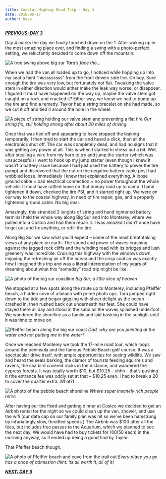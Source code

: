 ```yaml
---
title: Coastal Highway Road Trip - Day 4
date: 2018-05-17
author: Dave
---
```

**_[PREVIOUS: DAY 3](/coastal-highway-road-trip-day-3/)_**

Day 4 marks the day we finally touched down on the 1. After waking up in the most amazing place ever, and finding a swing with a photo-perfect setting, we reluctantly decided to come down off the mountain.

![A tree swing above big sur](/images/uploads/photos-bigsur2.jpg)
*Tara&#8217;s face tho&#8230;*

When we had the van all loaded up to go, I noticed while hopping up into my seat a faint &#8220;hisssssssss&#8221; from the front drivers side tire. Oh boy. Sure enough the tire was very low, but fortunately not flat. Tweaking the valve stem in either direction would either make the leak way worse, or disappear. I figured it must have happened on the way up, maybe the valve stem got caught on a rock and cracked it? Either way, we knew we had to pump up the tire and find a remedy. Taylor had a string bracelet on she had made, so we cut it off and tied it around the hole in the wheel.

![A piece of string holding our valve stem and preventing a flat tire](/images/uploads/photos-bigsur6.jpg)
*Our string fix, still holding strong after about 20 miles of driving*

Once that was tied off and appearing to have stopped the leaking temporarily, I then tried to start the car and heard a click, then all the electronics shut off. The car was completely dead, and had no signs that it was getting any power at all. This is when I started to stress out a bit. Well, after stealing a wire from my horn to try and jump the starter (which was unsuccessful) I went to hook up my jump starter (even though I knew it wasn&#8217;t a battery issue because I had just used the battery to power the tire pump) and discovered that the nut on the negative battery cable post had wobbled loose. Immediately I knew that explained everything. A loose ground cable = bad electrical connection = no power throughout the whole vehicle. It must have rattled loose on that bumpy road up to camp. I hand tightened it down, checked the tire PSI, and it started right up. We were on our way to the coastal highway, in need of tire repair, gas, and a properly tightened ground cable. No big deal.

Amazingly, this stranded 2 lenghts of string and hand tightened battery terminal held the whole way along Big Sur and into Monterey, where we pulled into a Costco and had them repair it. I was amazed I didn&#8217;t once have to get out and fix anything, or refill the tire.

Along Big Sur we saw what you&#8217;d expect &#8211; some of the most breathtaking views of any place on earth. The sound and power of waves crashing against the jagged rock cliffs and the winding road with its bridges and lush greenery was incredible. Cruising this highway with the windows down, enjoying the refreshing air off the ocean and the crisp cool air was exactly how I imagined this trip and was a literal interpretation of my years of dreaming about what this &#8220;someday&#8221; road trip might be like.

![A photo of the big sur coastline](/images/uploads/photos-bigsur4.jpg)
*Big Sur, a little slice of heaven*

We stopped at a few spots along the route up to Monterey, including Pfeiffer beach, a hidden cove of a beach with prime photo ops. Tara jumped right down to the tide and began giggling with sheer delight as the ocean crashed in, then rushed back out underneath her feet. She could have stayed there all day and stood in the sand as the waves splashed underfoot. We wandered the shoreline as a family and laid basking in the sunlight until it was time to move on.

![Pfeiffer beach along the big sur coast](/images/uploads/photos-pfeiffer.jpg)
*Dad, why are you pointing at the water and not putting me in the water?*

Once we reached Monterey we took the 17-mile road tour, which loops around the peninsula and the famous Pebble Beach golf course. It was a spectacular drive itself, with ample opportunities for seeing wildlife. We saw and heard the seals barking, the clamor of tourists feeding squirrels and ravens, the sea bird covered rocks in the distance, and wandered the cypress forests. It was totally worth $10, but $10.25 &#8211; ehhh &#8211; that&#8217;s pushing it (the entrance fee was oddly set at that &#8211; $10.25 even. I had to break a 20 to cover the quarter extra. What?)

![A photo of the pebble beach shoreline](/images/uploads/photos-pebblebeach.jpg)
*Where super insanely rich people retire*

After having our tire fixed and getting dinner at Costco we decided to get an Airbnb rental for the night so we could clean up the van, shower, and use the wifi (our data cap on our family plan was hit so we&#8217;ve been hamstrung by infuriatingly slow, throttled speeds.) The Airbnb was $100 after all the fees, but includes free passes to the Aquarium, which we planned to see the next day. We would have had to buy tickets for $100 ($50 each) in the morning anyway, so it ended up being a good find by Taylor.

That Pfeiffer beach though.

![A photo of Pfeiffer beach and cove from the trail out](/images/uploads/photos-pfeiffer2.jpg)
*Every place you go has a price of admission (hint: its all worth it, all of it)*

**_[NEXT: DAY 5](/coastal-highway-road-trip-day-5/)_**
